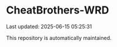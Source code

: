 # CheatBrothers-WRD

Last updated: 2025-06-15 05:25:31

This repository is automatically maintained.
